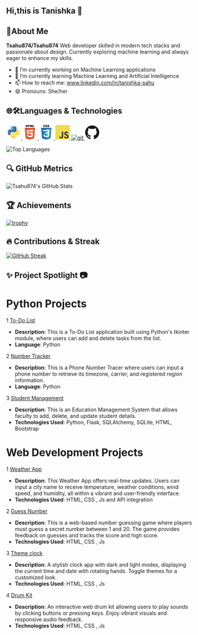 ## Hi,this is Tanishka 👋
## 🚀About Me

**Tsahu874/Tsahu874** Web developer skilled in modern tech stacks and passionate about design. Currently exploring machine learning and always eager to enhance my skills.

- 🔭 I’m currently working on Machine Learning applications
- 🌱 I’m currently learning Machine Learning and Artificial Intelligence
- 📫 How to reach me: www.linkedin.com/in/tanishka-sahu
- 😄 Pronouns: She/her

## :globe_with_meridians::hammer_and_wrench:Languages & Technologies 

<p align="left">
  <a href="https://www.python.org" target="_blank" rel="noreferrer">
    <img src="https://raw.githubusercontent.com/devicons/devicon/master/icons/python/python-original.svg" alt="python" width="40" height="40"/>
  </a>
  <a href="https://developer.mozilla.org/en-US/docs/Web/HTML" target="_blank" rel="noreferrer">
    <img src="https://raw.githubusercontent.com/devicons/devicon/master/icons/html5/html5-original-wordmark.svg" alt="html5" width="40" height="40"/>
  </a>
  <a href="https://www.w3schools.com/css/" target="_blank" rel="noreferrer">
    <img src="https://raw.githubusercontent.com/devicons/devicon/master/icons/css3/css3-original-wordmark.svg" alt="css3" width="40" height="40"/>
  </a>
  <a href="https://developer.mozilla.org/en-US/docs/Web/JavaScript" target="_blank" rel="noreferrer">
    <img src="https://raw.githubusercontent.com/devicons/devicon/master/icons/javascript/javascript-original.svg" alt="javascript" width="40" height="40"/>
  </a>
  <a href="https://git-scm.com/" target="_blank" rel="noreferrer">
    <img src="https://www.vectorlogo.zone/logos/git-scm/git-scm-icon.svg" alt="git" width="40" height="40"/>
  </a>
  <a href="https://github.com/" target="_blank" rel="noreferrer">
    <img src="https://raw.githubusercontent.com/devicons/devicon/master/icons/github/github-original.svg" alt="github" width="40" height="40"/>
  </a>
</p>


![Top Languages](https://github-readme-stats.vercel.app/api/top-langs/?username=Tsahu874&layout=compact&theme=radical)

## 🔍 GitHub Metrics
![Tsahu874's GitHub Stats](https://github-readme-stats.vercel.app/api?username=Tsahu874&show_icons=true&theme=radical)

## 🏆 Achievements
[![trophy](https://github-profile-trophy.vercel.app/?username=Tsahu874&theme=onedark)](https://github.com/ryo-ma/github-profile-trophy)


## 🔥 Contributions & Streak

[![GitHub Streak](https://github-readme-streak-stats.herokuapp.com/?user=Tsahu874&theme=dracula)](https://git.io/streak-stats)

## ✨ Project Spotlight 📷
# Python Projects
1 [To-Do List](https://github.com/Tsahu874/To_Do_List.git)

- **Description**: This is a To-Do List application built using Python's tkinter module, where users can add and delete tasks from the list.
- **Language**: Python

2 [Number Tracker](https://github.com/Tsahu874/Number-Tracker.git)

- **Description**: This is a Phone Number Tracer where users can input a phone number to retrieve its timezone, carrier, and registered region information.
- **Language**: Python

3 [Student Management](https://github.com/Tsahu874/student_management.git)
- **Description**: This is an Education Management System that allows faculty to add, delete, and update student details.
- **Technologies Used**: Python, Flask, SQLAlchemy, SQLite, HTML, Bootstrap

# Web Development Projects
1 [Weather App](https://github.com/Tsahu874/Weather_App.git)
- **Description**: This Weather App offers real-time updates. Users can input a city name to receive temperature, weather conditions, wind speed, and humidity, all within a vibrant and user-friendly interface.
- **Technologies Used**: HTML, CSS , Js and API integration

2 [Guess Number](https://github.com/Tsahu874/Guess_My_Number.git)

- **Description**: This is a web-based number guessing game where players must guess a secret number between 1 and 20. The game provides feedback on guesses and tracks the score and high score.
- **Technologies Used**: HTML, CSS , Js

3 [Theme clock](https://github.com/Tsahu874/Theme_clock.git)
- **Description**: A stylish clock app with dark and light modes, displaying the current time and date with rotating hands. Toggle themes for a customized look.
- **Technologies Used**: HTML, CSS , Js

4 [Drum Kit](https://github.com/Tsahu874/Drum_Kit-.git)
- **Description**: An interactive web drum kit allowing users to play sounds by clicking buttons or pressing keys. Enjoy vibrant visuals and responsive audio feedback.
- **Technologies Used**: HTML, CSS , Js





